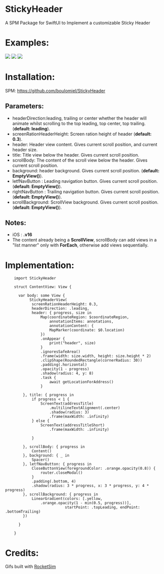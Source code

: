 # StickyHeader
A SPM Package for SwiftUI to Implement a customizable Sticky Header

# Examples:
![](https://github.com/boulomiel/StickyHeader/blob/main/StickyHeader3.gif)
![](https://github.com/boulomiel/StickyHeader/blob/main/StickyHeader2.gif)
![](https://github.com/boulomiel/StickyHeader/blob/main/StickyHeader4.gif)

# Installation:

SPM: https://github.com/boulomiel/StickyHeader

## Parameters:
  - headerDirection:leading, trailing or center whether the header will animate whilst scrolling to the top leading, top center, top trailing. (<b>default: leading</b>).
  - screenRationHeaderHeight: Screen ration height of header (<b>default: 0.3</b>).
  - header: Header view content. Gives current scroll position, and current header size.
  - title: Title view below the header. Gives current scroll position.
  - scrollBody: The content of the scroll view below the header. Gives current scroll position.
  - background: header background. Gives current scroll position. (<b>default: EmptyView()</b>).
  - letfNavButton : Leading navigation button. Gives current scroll position. (<b>default: EmptyView()</b>).
  - rightNavButton : Trailing navigation button. Gives current scroll position. (<b>default: EmptyView()</b>).
  - scrollBackground: ScrollView background.  Gives current scroll position. (<b>default: EmptyView()</b>).
    
## Notes:
- iOS : <b>.v16</b>
- The content already being a <b>ScrollView</b>, scrollBody can add views in a "list manner" only with <b>ForEach</b>, otherwise add views sequentially.

# Implementation:

        import StickyHeader

        struct ContentView: View {

          var body: some View {
               StickyHeaderView(
                screenRationHeaderHeight: 0.3,
                headerDirection: .leading,
                header: { progress, size in
                    Map(coordinateRegion: $coordinateRegion,
                        annotationItems: annotations,
                        annotationContent: {
                        MapMarker(coordinate: $0.location)
                    })
                    .onAppear {
                        print("header", size)
                    }
                    .ignoresSafeArea()
                    .frame(width: size.width, height: size.height * 2)
                    .clipShape(RoundedRectangle(cornerRadius: 30))
                    .padding(.horizontal)
                    .opacity(1 - progress)
                    .shadow(radius: 4, y: 8)
                    .task {
                        await getLocationForAddress()
                    }
                    
            }, title: { progress in
                if progress < 1 {
                    ScreenText(addressTitle)
                        .multilineTextAlignment(.center)
                        .shadow(radius: 3)
                        .frame(maxWidth: .infinity)
                } else {
                    ScreenText(addressTitleShort)
                        .frame(maxWidth: .infinity)
    
                }
    
            }, scrollBody: { progress in
                Content()
            }, background: { _ in
                Spacer()
            }, letfNavButton: { progress in
                CloseButtonView(foregroundColor: .orange.opacity(0.8)) {
                    router.closeModal()
                }
                .padding(.bottom, 4)
                .shadow(radius: 3 * progress, x: 3 * progress, y: 4 * progress)
            }, scrollBackground: { progress in
                LinearGradient(colors: [.yellow,
                    .orange.opacity(1 - min(0.5, progress))],
                               startPoint: .topLeading, endPoint: .bottomTrailing)
            })
          
          }
        
        }


# Credits:
Gifs built with [RocketSim](https://www.rocketsim.app/)
